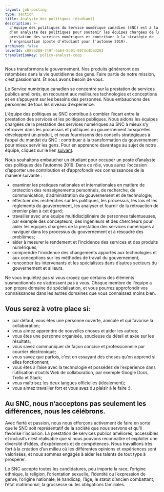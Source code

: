 ```yaml
---
layout: job-posting
type: section
title: Analyste des politiques (étudiant)
description: >-
  L’équipe des politiques du Service numérique canadien (SNC) est à la recherche
  d’un analyste des politiques pour soutenir les équipes chargées de la
  prestation des services numériques et contribuer à la stratégie de
  l’organisation (poste d’étudiant pour l’automne 2019).
archived: false
leverId: c085b289-749f-4a64-8c01-9973c4ba3293
translationKey: policy-analyst-coop
---
```

Nous transformons le gouvernement. Nos produits généreront des retombées dans la vie quotidienne des gens. Faire partie de notre mission, c’est passionnant. Et nous avons besoin de vous.

Le Service numérique canadien se concentre sur la prestation de services publics améliorés, en recourant aux meilleures technologies et conceptions et en s’appuyant sur les besoins des personnes. Nous embauchons des personnes de tous les niveaux d’expérience.

L’équipe des politiques au SNC contribue à combler l’écart entre la prestation des services et les politiques publiques. Nous aidons les équipes chargées de la prestation des services numériques au SNC à mieux s’y retrouver dans les processus et politiques du gouvernement lorsqu’elles développent un produit, et nous fournissons des conseils stratégiques à l’appui du mandat du SNC : contribuer à la transformation du gouvernement pour mieux servir les gens. Pour en apprendre davantage au sujet de notre équipe, cliquez sur le lien [suivant](https://numerique.canada.ca/2018/09/07/politiques/).

Nous souhaitons embaucher un étudiant pour occuper un poste d’analyste des politiques dès l’automne 2019. Dans ce rôle, vous aurez l’occasion d’apporter une contribution et d’approfondir vos connaissances de la manière suivante :

* examiner les pratiques nationales et internationales en matière de protection des renseignements personnels, de recherche, de communication, d’administration du gouvernement et de technologie;
* effectuer des recherches sur les politiques, les processus, les lois et les règlements du gouvernement, les analyser et fournir de la rétroaction de premier plan à cet égard;
* travailler avec une équipe multidisciplinaire de personnes talentueuses, par exemple des concepteurs, des ingénieurs et des chercheurs pour aider les équipes chargées de la prestation des services numériques à naviguer dans les processus du gouvernement et à résoudre des problèmes;
* aider à mesurer le rendement et l’incidence des services et des produits numériques;
* comprendre l’incidence des changements apportés aux technologies et aux conceptions sur les méthodes de travail du gouvernement;
* rencontrer les intervenants et les spécialistes dans d’autres secteurs du gouvernement et ailleurs.

Ne vous inquiétez pas si vous croyez que certains des éléments susmentionnés ne s’adressent pas à vous. Chaque membre de l’équipe a son propre domaine de spécialisation, et vous pourrez approfondir vos connaissances dans les autres domaines que vous connaissez moins bien.

## Vous serez à votre place si:

* par défaut, vous êtes une personne ouverte, amicale et qui favorise la collaboration;
* vous aimez apprendre de nouvelles choses et aider les autres;
* vous êtes une personne organisée, soucieuse du détail et axée sur les résultats;
* vous savez communiquer de façon concise et professionnelle par courrier électronique;
* vous savez que parfois, c’est en essayant des choses qu’on apprend si elles fonctionnent;
* vous êtes à l’aise avec la technologie et possédez de l’expérience dans l’utilisation d’outils Web de collaboration, par exemple Google Docs, Trello et Slack;
* vous maîtrisez les deux langues officielles (idéalement);
* vous aimez travailler fort et vous avez du plaisir à le faire :).

## Au SNC, nous n’acceptons pas seulement les différences, nous les célébrons.

Avec fierté et passion, nous nous efforçons activement de faire en sorte que le SNC soit représentatif de la société que nous servons et qu’il favorise l’inclusion. La prestation de services publics améliorés, accessibles et inclusifs n’est réalisable que si nous pouvons reconnaître et exploiter une diversité d’idées, d’expériences et de compétences. Nous travaillons très fort à la création d’un milieu où les différentes opinions et expériences sont valorisées, et nous sommes engagés à aider les talents de tout type à prospérer.
 
Le SNC accepte toutes les candidatures, peu importe la race, l’origine ethnique, la religion, l’orientation sexuelle, l’identité ou l’expression de genre, l’origine nationale, le handicap, l’âge, le statut d’ancien combattant, l’état matrimonial, la grossesse ou les obligations familiales.

